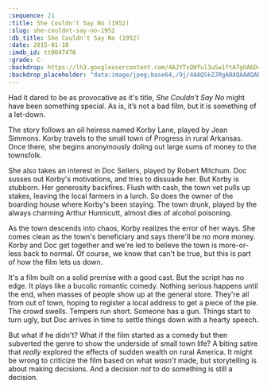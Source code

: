 ```yaml
---
:sequence: 21
:title: She Couldn't Say No (1952)
:slug: she-couldnt-say-no-1952
:db_title: She Couldn't Say No (1952)
:date: 2015-01-10
:imdb_id: tt0047476
:grade: C-
:backdrop: https://lh3.googleusercontent.com/4AJYTsQWful3uSw1ftA7gUA6D4byCu_bPn-gWY2TsgTkJaX5e3W674n5_LcmJ1e5YDWYCBsnyzVD=w1000-l75-rj
:backdrop_placeholder: "data:image/jpeg;base64,/9j/4AAQSkZJRgABAQAAAQABAAD/2wCEACgcHhceDSgjISMtKygwPGRBPDc3PHtYXUlkkYCZlo+AjIqgtObDoKrarYqMyP/L2u71////m8H////6/+b9//gBKy0tMCkwajU1auyZgJns7Ozs7Ozs7Ozs7Ozs7Ozs7Ozs7Ozs7Ozs7Ozs7Ozs7Ozs7Ozs7Ozs7Ozs7Ozs7Ozs7P/AABEIAAsAFAMBIgACEQEDEQH/xAAWAAEBAQAAAAAAAAAAAAAAAAAEAAP/xAAkEAACAgIBAQkAAAAAAAAAAAABAgMRAAQhIgUTMTJBUXGBkf/EABQBAQAAAAAAAAAAAAAAAAAAAAD/xAAUEQEAAAAAAAAAAAAAAAAAAAAA/9oADAMBAAIRAxEAPwDSLs6KGYO3VQ9PDJtKIy27dT3yK4zVncRRUfMQD+HCdpO8boUNEcj5rAYmhB3Yt2v6ywmvs7L69s9m/YZYH//Z"
---
```

Had it dared to be as provocative as it's title, _She Couldn't Say No_ might have been something special. As is, it’s not a bad film, but it is something of a let-down.

The story follows an oil heiress named Korby Lane, played by Jean Simmons. Korby travels to the small town of Progress in rural Arkansas. Once there, she begins anonymously doling out large sums of money to the townsfolk.

She also takes an interest in Doc Sellers, played by Robert Mitchum. Doc susses out Korby's motivations, and tries to dissuade her. But Korby is stubborn. Her generosity backfires. Flush with cash, the town vet pulls up stakes, leaving the local farmers in a lurch. So does the owner of the boarding house where Korby's been staying. The town drunk, played by the always charming Arthur Hunnicutt, almost dies of alcohol poisoning.

As the town descends into chaos, Korby realizes the error of her ways. She comes clean as the town's beneficiary and says there'll be no more money. Korby and Doc get together and we're led to believe the town is more-or-less back to normal. Of course, we know that can't be true, but this is part of how the film lets us down.

It's a film built on a solid premise with a good cast. But the script has no edge. It plays like a bucolic romantic comedy. Nothing serious happens until the end, when masses of people show up at the general store. They're all from out of town, hoping to register a local address to get a piece of the pie. The crowd swells. Tempers run short. Someone has a gun. Things start to turn ugly, but Doc arrives in time to settle things down with a hearty speech.

But what if he didn't? What if the film started as a comedy but then subverted the genre to show the underside of small town life? A biting satire that _really_ explored the effects of sudden wealth on rural America. It might be wrong to criticize the film based on what _wasn't_ made, but storytelling is about making decisions. And a decision _not_ to do something is still a decision.



